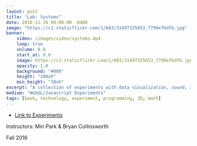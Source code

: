 ```yaml
---
layout: post
title: "Lab: Systems"
date: 2016-11-16 00:00:00 -0400
image: "https://c1.staticflickr.com/1/683/31497325653_7799efbdfb.jpg"
banner:
    video: /images/video/systems.mp4
    loop: true
    volume: 0.0
    start_at: 0.0
    image: https://c1.staticflickr.com/1/683/31497325653_7799efbdfb.jpg
    opacity: 1.0
    background: "#000"
    height: "100vh"
    min_height: "38vh"
excerpt: "A collection of experiments with data visualization, sound, 3D environments using WebGL and three.js"
medium: "WebGL/Javascript Experiments"
tags: [book, technology, experiment, programming, 3D, math]
---
```


-   [Link to Experiments](http://mbrav.github.io/archive/Lab-FA16/)

Instructors: Miri Park & Bryan Collinsworth

Fall 2016
